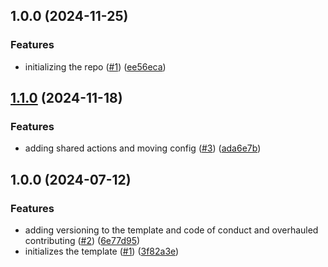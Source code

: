 ## 1.0.0 (2024-11-25)

### Features

* initializing the repo ([#1](https://github.com/conversadocs/landing_zone-infra/issues/1)) ([ee56eca](https://github.com/conversadocs/landing_zone-infra/commit/ee56eca12a0a4ccf3da7f730717c5557cf2d8b8f))

## [1.1.0](https://github.com/conversadocs/project-template/compare/v1.0.0...v1.1.0) (2024-11-18)

### Features

* adding shared actions and moving config ([#3](https://github.com/conversadocs/project-template/issues/3)) ([ada6e7b](https://github.com/conversadocs/project-template/commit/ada6e7b70d7d5319824a8c636b0d08280ee3dbab))

## 1.0.0 (2024-07-12)

### Features

* adding versioning to the template and code of conduct and overhauled contributing ([#2](https://github.com/conversadocs/project-template/issues/2)) ([6e77d95](https://github.com/conversadocs/project-template/commit/6e77d9592546f5598e6b5f0b52359fb329b7571e))
* initializes the template ([#1](https://github.com/conversadocs/project-template/issues/1)) ([3f82a3e](https://github.com/conversadocs/project-template/commit/3f82a3e9f7c2619093b2d4bdb75cee30fcdb913a))
